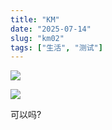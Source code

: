 ```yaml
---
title: "KM"
date: "2025-07-14"
slug: "km02"
tags: ["生活", "测试"]
---
```

![](https://prod-files-secure.s3.us-west-2.amazonaws.com/112d0858-5090-4d34-a606-b75eb8d65fd2/2c440099-43fe-48d8-8b77-f88fb0d68c3e/1000201192.jpg?X-Amz-Algorithm=AWS4-HMAC-SHA256&X-Amz-Content-Sha256=UNSIGNED-PAYLOAD&X-Amz-Credential=ASIAZI2LB46644R5JAH3%2F20250724%2Fus-west-2%2Fs3%2Faws4_request&X-Amz-Date=20250724T091217Z&X-Amz-Expires=3600&X-Amz-Security-Token=IQoJb3JpZ2luX2VjEAAaCXVzLXdlc3QtMiJHMEUCIQDnMg%2Fn1c9CAvkhiYzjak6LXhPt4OxFajkfyhEEt%2BKbxQIgXSdKhctBE%2Fw0Sc%2FMYkvuhVsOn91T%2Fw5vJNI%2Bg1l4rh0q%2FwMIKRAAGgw2Mzc0MjMxODM4MDUiDKD815ks1StqiYJ%2BUCrcA7REcLVL1hPtFq3GowfCqY0%2FpgY4T99HX3skmi5XcToVqLI1lJb48lGho06wmtK6epv7JGIvum9acQxnAfNJJQ5VDdgJVZq14DuOcA6Ehg5zXPXsWUXV4e2458K2TSxGphIw213xVcEIAhQIzd%2BON%2FLMKJhrjPQlE7H2n7afgV4VDpz0puTLfnnMDrtb5UPLLYtaeHUsCdi4xN6UgDv8MdQ1zzjPLLH5mpB%2FNDKLWxPc%2FymiIcbccGkiLNgAU2rS%2BKWUpymxOLpSrjrv8AEWeDBZhOgTFXPQLFZo2lfR5Vo0XJFY5wrurTPtSePw252qh43uMN6XircTPnYFcF4XivxnuOc2bqVFdJjelFosvKL0z2VvsfbOk2JRE%2Bizp3FBS6zHsUfs%2BGhe3CLj8%2FrYOTI3wbaxv%2FedZnnrxe0xiePYkV5Kj7Mft%2B4KJpjM0wPbNkL2AqjV8m1xfsP%2FWxPFK16qJRYF7XpsbiK%2FAaJ0dL%2B1ikEC3ynZxacgWejDsXf9zuvPrSpoQogMXF8yE3LNTGHDOLnds5ks0LEqyZNqoS5eYJGKpNUyLSWNpYIl5tex9tBEic8qYZuOpv21wpvz9kzanOMgvm8W4gtpsRKMbNLlDjX%2F1%2B9%2BxWN4LLDeMJXPh8QGOqUBL2mmI7KhMveYFTCW72LLw1FJjNq47YjzZ2VFYpeLD94DxSfGJzjXL08yf1x6GibKncpb371dHeTB32yUf9EQsk7UnkIFNcvxHoSjf5Y7fcjdTruslXRENgEBJ1uBJRYBGL56OQeQeUsRSSZCi%2B7cK8FZpPGsmd0GDvs0NUIBLtk3UBkJLo5ng6CTrypIne75ySK5r7y95pY%2BuFSfCuJ6CgwdTjE0&X-Amz-Signature=673756cc0cc82e4ef076f44ace809cef0a6579f3074c659723830a218ccbe9ae&X-Amz-SignedHeaders=host&x-amz-checksum-mode=ENABLED&x-id=GetObject)


![](https://prod-files-secure.s3.us-west-2.amazonaws.com/112d0858-5090-4d34-a606-b75eb8d65fd2/fff59916-a50b-483b-9213-038d5e566803/1000200739.png?X-Amz-Algorithm=AWS4-HMAC-SHA256&X-Amz-Content-Sha256=UNSIGNED-PAYLOAD&X-Amz-Credential=ASIAZI2LB46644R5JAH3%2F20250724%2Fus-west-2%2Fs3%2Faws4_request&X-Amz-Date=20250724T091217Z&X-Amz-Expires=3600&X-Amz-Security-Token=IQoJb3JpZ2luX2VjEAAaCXVzLXdlc3QtMiJHMEUCIQDnMg%2Fn1c9CAvkhiYzjak6LXhPt4OxFajkfyhEEt%2BKbxQIgXSdKhctBE%2Fw0Sc%2FMYkvuhVsOn91T%2Fw5vJNI%2Bg1l4rh0q%2FwMIKRAAGgw2Mzc0MjMxODM4MDUiDKD815ks1StqiYJ%2BUCrcA7REcLVL1hPtFq3GowfCqY0%2FpgY4T99HX3skmi5XcToVqLI1lJb48lGho06wmtK6epv7JGIvum9acQxnAfNJJQ5VDdgJVZq14DuOcA6Ehg5zXPXsWUXV4e2458K2TSxGphIw213xVcEIAhQIzd%2BON%2FLMKJhrjPQlE7H2n7afgV4VDpz0puTLfnnMDrtb5UPLLYtaeHUsCdi4xN6UgDv8MdQ1zzjPLLH5mpB%2FNDKLWxPc%2FymiIcbccGkiLNgAU2rS%2BKWUpymxOLpSrjrv8AEWeDBZhOgTFXPQLFZo2lfR5Vo0XJFY5wrurTPtSePw252qh43uMN6XircTPnYFcF4XivxnuOc2bqVFdJjelFosvKL0z2VvsfbOk2JRE%2Bizp3FBS6zHsUfs%2BGhe3CLj8%2FrYOTI3wbaxv%2FedZnnrxe0xiePYkV5Kj7Mft%2B4KJpjM0wPbNkL2AqjV8m1xfsP%2FWxPFK16qJRYF7XpsbiK%2FAaJ0dL%2B1ikEC3ynZxacgWejDsXf9zuvPrSpoQogMXF8yE3LNTGHDOLnds5ks0LEqyZNqoS5eYJGKpNUyLSWNpYIl5tex9tBEic8qYZuOpv21wpvz9kzanOMgvm8W4gtpsRKMbNLlDjX%2F1%2B9%2BxWN4LLDeMJXPh8QGOqUBL2mmI7KhMveYFTCW72LLw1FJjNq47YjzZ2VFYpeLD94DxSfGJzjXL08yf1x6GibKncpb371dHeTB32yUf9EQsk7UnkIFNcvxHoSjf5Y7fcjdTruslXRENgEBJ1uBJRYBGL56OQeQeUsRSSZCi%2B7cK8FZpPGsmd0GDvs0NUIBLtk3UBkJLo5ng6CTrypIne75ySK5r7y95pY%2BuFSfCuJ6CgwdTjE0&X-Amz-Signature=128f5428758d0570bcf1437d5c03f9d5cb4748f747ed70136a82ab84aac51fae&X-Amz-SignedHeaders=host&x-amz-checksum-mode=ENABLED&x-id=GetObject)


可以吗?

